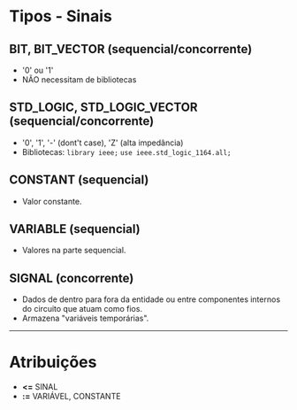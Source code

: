 # Tipos - Sinais

## BIT, BIT_VECTOR (sequencial/concorrente)
- '0' ou '1'
- NÃO necessitam de bibliotecas

## STD_LOGIC, STD_LOGIC_VECTOR (sequencial/concorrente)
- '0', '1', '-' (dont't case), 'Z' (alta impedância)
- Bibliotecas: ```library ieee;```  ```use ieee.std_logic_1164.all;```

## CONSTANT (sequencial)
- Valor constante.

## VARIABLE (sequencial)
- Valores na parte sequencial.

## SIGNAL (concorrente)
- Dados de dentro para fora da entidade ou entre componentes internos do circuito que atuam como fios.
- Armazena "variáveis temporárias".

--- 

# Atribuições 

- **<=** SINAL
- **:=** VARIÁVEL, CONSTANTE